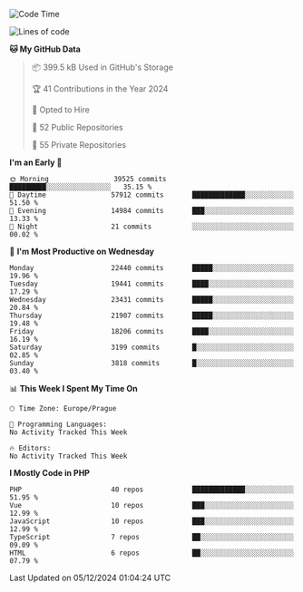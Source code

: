 <!--START_SECTION:waka-->
![Code Time](http://img.shields.io/badge/Code%20Time-1%2C583%20hrs%2058%20mins-blue)

![Lines of code](https://img.shields.io/badge/From%20Hello%20World%20I%27ve%20Written-35.0%20million%20lines%20of%20code-blue)

**🐱 My GitHub Data** 

> 📦 399.5 kB Used in GitHub's Storage 
 > 
> 🏆 41 Contributions in the Year 2024
 > 
> 💼 Opted to Hire
 > 
> 📜 52 Public Repositories 
 > 
> 🔑 55 Private Repositories 
 > 
**I'm an Early 🐤** 

```text
🌞 Morning                39525 commits       █████████░░░░░░░░░░░░░░░░   35.15 % 
🌆 Daytime                57912 commits       █████████████░░░░░░░░░░░░   51.50 % 
🌃 Evening                14984 commits       ███░░░░░░░░░░░░░░░░░░░░░░   13.33 % 
🌙 Night                  21 commits          ░░░░░░░░░░░░░░░░░░░░░░░░░   00.02 % 
```
📅 **I'm Most Productive on Wednesday** 

```text
Monday                   22440 commits       █████░░░░░░░░░░░░░░░░░░░░   19.96 % 
Tuesday                  19441 commits       ████░░░░░░░░░░░░░░░░░░░░░   17.29 % 
Wednesday                23431 commits       █████░░░░░░░░░░░░░░░░░░░░   20.84 % 
Thursday                 21907 commits       █████░░░░░░░░░░░░░░░░░░░░   19.48 % 
Friday                   18206 commits       ████░░░░░░░░░░░░░░░░░░░░░   16.19 % 
Saturday                 3199 commits        █░░░░░░░░░░░░░░░░░░░░░░░░   02.85 % 
Sunday                   3818 commits        █░░░░░░░░░░░░░░░░░░░░░░░░   03.40 % 
```


📊 **This Week I Spent My Time On** 

```text
🕑︎ Time Zone: Europe/Prague

💬 Programming Languages: 
No Activity Tracked This Week

🔥 Editors: 
No Activity Tracked This Week
```

**I Mostly Code in PHP** 

```text
PHP                      40 repos            █████████████░░░░░░░░░░░░   51.95 % 
Vue                      10 repos            ███░░░░░░░░░░░░░░░░░░░░░░   12.99 % 
JavaScript               10 repos            ███░░░░░░░░░░░░░░░░░░░░░░   12.99 % 
TypeScript               7 repos             ██░░░░░░░░░░░░░░░░░░░░░░░   09.09 % 
HTML                     6 repos             ██░░░░░░░░░░░░░░░░░░░░░░░   07.79 % 
```




 Last Updated on 05/12/2024 01:04:24 UTC
<!--END_SECTION:waka-->
<!--
**AlexKratky/AlexKratky** is a ✨ _special_ ✨ repository because its `README.md` (this file) appears on your GitHub profile.

Here are some ideas to get you started:

- 🔭 I’m currently working on ...
- 🌱 I’m currently learning ...
- 👯 I’m looking to collaborate on ...
- 🤔 I’m looking for help with ...
- 💬 Ask me about ...
- 📫 How to reach me: ...
- 😄 Pronouns: ...
- ⚡ Fun fact: ...
-->
